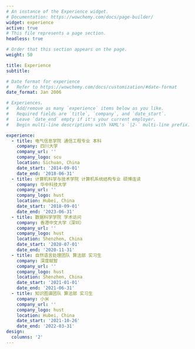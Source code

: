 ```yaml
---
# An instance of the Experience widget.
# Documentation: https://wowchemy.com/docs/page-builder/
widget: experience
active: true
# This file represents a page section.
headless: true

# Order that this section appears on the page.
weight: 50

title: Experience
subtitle:

# Date format for experience
#   Refer to https://wowchemy.com/docs/customization/#date-format
date_format: Jan 2006

# Experiences.
#   Add/remove as many `experience` items below as you like.
#   Required fields are `title`, `company`, and `date_start`.
#   Leave `date_end` empty if it's your current employer.
#   Begin multi-line descriptions with YAML's `|2-` multi-line prefix.

experience:
  - title: 电气信息学院 通信工程专业 本科
    company: 四川大学
    company_url: ''
    company_logo: scu
    location: Sichuan, China
    date_start: '2014-09-01'
    date_end: '2018-06-31'
  - title: 计算机科学与技术学院 计算机系统结构专业 硕博连读
    company: 华中科技大学
    company_url: ''
    company_logo: hust
    location: Hubei, China
    date_start: '2018-09-01'
    date_end: '2023-06-31'
  - title: 数据科学学院 学术访问
    company: 香港中文大学（深圳）
    company_url: ''
    company_logo: hust
    location: Shenzhen, China
    date_start: '2020-07-01'
    date_end: '2020-11-31'
  - title: 自然语言处理团队 算法部 实习生
    company: 深度赋智
    company_url: ''
    company_logo: hust
    location: Shenzhen, China
    date_start: '2021-01-01'
    date_end: '2021-06-31'
  - title: 知识图谱团队 算法部 实习生
    company: 小米
    company_url: ''
    company_logo: hust
    location: Hubei, China
    date_start: '2021-10-26'
    date_end: '2022-03-31'
design:
  columns: '2'
---
```

